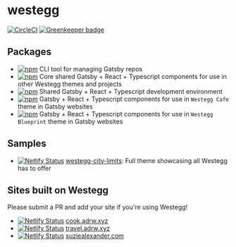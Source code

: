 # westegg

[![CircleCI](https://circleci.com/gh/adrw/westegg.svg?style=svg)](https://circleci.com/gh/adrw/westegg) [![Greenkeeper badge](https://badges.greenkeeper.io/adrw/westegg.svg)](https://greenkeeper.io/)

## Packages

- [![npm](https://img.shields.io/npm/v/@westegg/cli.svg?label=@westegg/cli)](https://www.npmjs.com/package/@westegg/cli) CLI tool for managing Gatsby repos
- [![npm](https://img.shields.io/npm/v/@westegg/core.svg?label=@westegg/core)](https://www.npmjs.com/package/@westegg/core) Core shared Gatsby + React + Typescript components for use in other Westegg themes and projects
- [![npm](https://img.shields.io/npm/v/@westegg/dev.svg?label=@westegg/dev)](https://www.npmjs.com/package/@westegg/dev) Shared Gatsby + React + Typescript development environment
- [![npm](https://img.shields.io/npm/v/@westegg/theme-cafe.svg?label=@westegg/theme-cafe)](https://www.npmjs.com/package/@westegg/theme-cafe) Gatsby + React + Typescript components for use in `Westegg Cafe` theme in Gatsby websites
- [![npm](https://img.shields.io/npm/v/@westegg/theme-blueprint.svg?label=@westegg/theme-blueprint)](https://www.npmjs.com/package/@westegg/theme-blueprint) Gatsby + React + Typescript components for use in `Westegg Blueprint` theme in Gatsby websites

## Samples

- [![Netlify Status](https://api.netlify.com/api/v1/badges/5f5e6a3d-cda1-421e-ac92-9e1140112f29/deploy-status)](https://app.netlify.com/sites/westeggcitylimits/deploys) [westegg-city-limits](https://westeggcitylimits.netlify.com): Full theme showcasing all Westegg has to offer

## Sites built on Westegg

Please submit a PR and add your site if you're using Westegg!

- [![Netlify Status](https://api.netlify.com/api/v1/badges/a63ad086-fc71-4205-9b68-9eb0a29f129c/deploy-status)](https://app.netlify.com/sites/cookadrwxyz/deploys) [cook.adrw.xyz](http://g.adrw.ch/cook.adrw.xyz)
- [![Netlify Status](https://api.netlify.com/api/v1/badges/c6152a21-a3f1-4232-bd3d-11e5a321a8f9/deploy-status)](https://app.netlify.com/sites/traveladrwxyz/deploys) [travel.adrw.xyz](http://g.adrw.ch/travel.adrw.xyz)
- [![Netlify Status](https://api.netlify.com/api/v1/badges/08e4cc15-8174-456d-ab74-7c10b74291f9/deploy-status)](https://app.netlify.com/sites/suziealexandercom/deploys) [suziealexander.com](http://g.adrw.ch/suziealexander.com)
